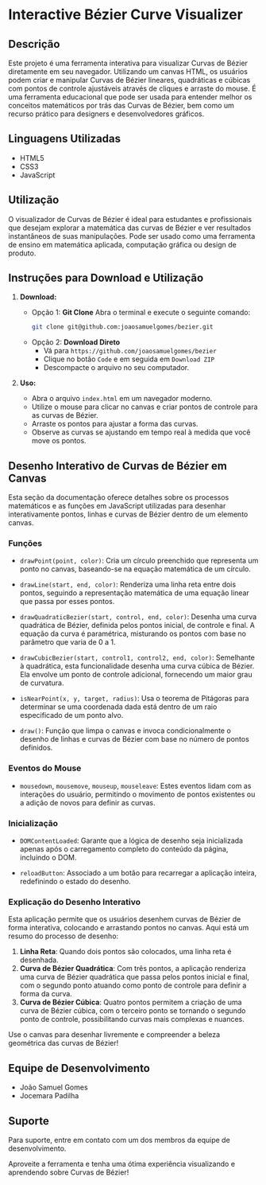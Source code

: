 # Interactive Bézier Curve Visualizer

## Descrição

Este projeto é uma ferramenta interativa para visualizar Curvas de Bézier diretamente em seu navegador. Utilizando um canvas HTML, os usuários podem criar e manipular Curvas de Bézier lineares, quadráticas e cúbicas com pontos de controle ajustáveis através de cliques e arraste do mouse. É uma ferramenta educacional que pode ser usada para entender melhor os conceitos matemáticos por trás das Curvas de Bézier, bem como um recurso prático para designers e desenvolvedores gráficos.

## Linguagens Utilizadas

- HTML5
- CSS3
- JavaScript

## Utilização

O visualizador de Curvas de Bézier é ideal para estudantes e profissionais que desejam explorar a matemática das curvas de Bézier e ver resultados instantâneos de suas manipulações. Pode ser usado como uma ferramenta de ensino em matemática aplicada, computação gráfica ou design de produto.

## Instruções para Download e Utilização

1. **Download:**
    - Opção 1: **Git Clone**
      Abra o terminal e execute o seguinte comando:
      ```sh
      git clone git@github.com:joaosamuelgomes/bezier.git
      ```
    - Opção 2: **Download Direto**
      - Vá para `https://github.com/joaosamuelgomes/bezier`
      - Clique no botão `Code` e em seguida em `Download ZIP`
      - Descompacte o arquivo no seu computador.

2. **Uso:**
    - Abra o arquivo `index.html` em um navegador moderno.
    - Utilize o mouse para clicar no canvas e criar pontos de controle para as curvas de Bézier.
    - Arraste os pontos para ajustar a forma das curvas.
    - Observe as curvas se ajustando em tempo real à medida que você move os pontos.

## Desenho Interativo de Curvas de Bézier em Canvas

Esta seção da documentação oferece detalhes sobre os processos matemáticos e as funções em JavaScript utilizadas para desenhar interativamente pontos, linhas e curvas de Bézier dentro de um elemento canvas.

### Funções

- `drawPoint(point, color)`: Cria um círculo preenchido que representa um ponto no canvas, baseando-se na equação matemática de um círculo.

- `drawLine(start, end, color)`: Renderiza uma linha reta entre dois pontos, seguindo a representação matemática de uma equação linear que passa por esses pontos.

- `drawQuadraticBezier(start, control, end, color)`: Desenha uma curva quadrática de Bézier, definida pelos pontos inicial, de controle e final. A equação da curva é paramétrica, misturando os pontos com base no parâmetro que varia de 0 a 1.

- `drawCubicBezier(start, control1, control2, end, color)`: Semelhante à quadrática, esta funcionalidade desenha uma curva cúbica de Bézier. Ela envolve um ponto de controle adicional, fornecendo um maior grau de curvatura.

- `isNearPoint(x, y, target, radius)`: Usa o teorema de Pitágoras para determinar se uma coordenada dada está dentro de um raio especificado de um ponto alvo.

- `draw()`: Função que limpa o canvas e invoca condicionalmente o desenho de linhas e curvas de Bézier com base no número de pontos definidos.

### Eventos do Mouse

- `mousedown`, `mousemove`, `mouseup`, `mouseleave`: Estes eventos lidam com as interações do usuário, permitindo o movimento de pontos existentes ou a adição de novos para definir as curvas.

### Inicialização

- `DOMContentLoaded`: Garante que a lógica de desenho seja inicializada apenas após o carregamento completo do conteúdo da página, incluindo o DOM.

- `reloadButton`: Associado a um botão para recarregar a aplicação inteira, redefinindo o estado do desenho.

### Explicação do Desenho Interativo

Esta aplicação permite que os usuários desenhem curvas de Bézier de forma interativa, colocando e arrastando pontos no canvas. Aqui está um resumo do processo de desenho:

1. **Linha Reta**: Quando dois pontos são colocados, uma linha reta é desenhada.
2. **Curva de Bézier Quadrática**: Com três pontos, a aplicação renderiza uma curva de Bézier quadrática que passa pelos pontos inicial e final, com o segundo ponto atuando como ponto de controle para definir a forma da curva.
3. **Curva de Bézier Cúbica**: Quatro pontos permitem a criação de uma curva de Bézier cúbica, com o terceiro ponto se tornando o segundo ponto de controle, possibilitando curvas mais complexas e nuances.

Use o canvas para desenhar livremente e compreender a beleza geométrica das curvas de Bézier!

## Equipe de Desenvolvimento

- João Samuel Gomes
- Jocemara Padilha

## Suporte

Para suporte, entre em contato com um dos membros da equipe de desenvolvimento.

Aproveite a ferramenta e tenha uma ótima experiência visualizando e aprendendo sobre Curvas de Bézier!
